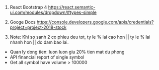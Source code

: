 1. React Bootstrap 4
https://react.semantic-ui.com/modules/dropdown/#types-simple

2. Googe Docs
https://console.developers.google.com/apis/credentials?project=project-2018-stock

3. Note:
Khi so sanh 2 co phieu deu tot, ty le % lai cao hon || ty le % lai nhanh hon || do dam bao lai.

- Quan ly dong tien: luon luon giu 20% tien mat du phong
- API financial report of single symbol
- Get all symbol have volume > 100000

